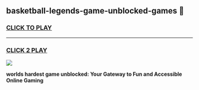 
## basketball-legends-game-unblocked-games 👋
<h3>
<a href="https://premium.freeplayer.one?title=basketball-legends-game-unblocked-games&ref=14F">CLICK TO PLAY</a></h3>
<hr>

<h3>
<a href="https://premium.freeplayer.one?title=basketball-legends-game-unblocked-games&ref=14F">CLICK 2 PLAY</a>
  
</h3>

<a href="https://premium.freeplayer.one?title=basketball-legends-game-unblocked-games&ref=12F/"><img src="https://clearcache.store/games.png"></a>


**worlds hardest game unblocked: Your Gateway to Fun and Accessible Online Gaming**

